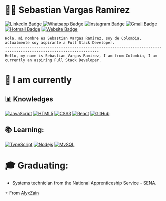 # :man_technologist: Sebastian Vargas Ramirez

[![Linkedin Badge](https://img.shields.io/badge/-LinkedIn-blue?style=flat-square&logo=Linkedin&logoColor=white&link=https://www.linkedin.com/in/sebastian-vargas-ramirez-46a38b23b/)]([https://www.linkedin.com/in/sebastian-vargas-ramirez-46a38b23b/](https://www.linkedin.com/in/sebastian-vargas-ramirez-46a38b23b/))
[![Whatsapp Badge](https://img.shields.io/badge/-Whatsapp-4CA143?style=flat-square&labelColor=4CA143&logo=whatsapp&logoColor=white&link=https://api.whatsapp.com/send?phone=573107483409)](https://api.whatsapp.com/send?phone=573107483409)
[![Instagram Badge](https://img.shields.io/badge/Instagram-E4405F?style=flat-square&logo=instagram&logoColor=white&link=https://www.instagram.com/wrong_angel_v/)](https://www.instagram.com/wrong_angel_v/)
[![Gmail Badge](https://img.shields.io/badge/-Gmail-c14438?style=flat-square&logo=Gmail&logoColor=white&link=mailto:y.u.u.k.ibrb@gmail.com)](mailto:y.u.u.k.ibrb@gmail.com)
[![Hotmail Badge](https://img.shields.io/badge/-Hotmail-0078D4?style=flat-square&logo=microsoft-outlook&logoColor=white&link=mailto:AlpharGM@hotmail.com)](mailto:AlpharGM@hotmail.com)
[![Website Badge](https://img.shields.io/badge/website-000000?style=flat-square&logo=About.me&logoColor=white)]()




    Hola, mi nombre es Sebastian Vargas Ramirez, soy de Colombia, actualmente soy aspirante a Full Stack Developer.
    ----------------------------------------------------------------------------------------------------------------
    Hello, my name is Sebastian Vargas Ramirez, I am from Colombia, I am currently an aspiring Full Stack Developer.
    
#  :calendar: I am currently
## :bar_chart: Knowledges

[![JavaScript](https://img.shields.io/badge/-JavaScript-black?style=flat-square&logo=javascript&link=https://github.com/AlyxZain)](https://github.com/AlyxZain)
[![HTML5](https://img.shields.io/badge/-HTML5-E34F26?style=flat-square&logo=html5&logoColor=white&link=https://github.com/AlyxZain)](https://github.com/AlyxZain)
[![CSS3](https://img.shields.io/badge/-CSS3-1572B6?style=flat-square&logo=css3&link=https://github.com/AlyxZain)](https://github.com/AlyxZain)
[![React](https://img.shields.io/badge/-React-black?style=flat-square&logo=react&link=https://github.com/AlyxZain)](https://github.com/AlyxZain)
[![GitHub](https://img.shields.io/badge/-GitHub-181717?style=flat-square&logo=github&link=https://github.com/AlyxZain)](https://github.com/AlyxZain)

 ## :books: Learning:

[![TypeScript](https://img.shields.io/badge/-TypeScript-007ACC?style=flat-square&logo=typescript&link=https://github.com/AlyxZain)](https://github.com/AlyxZain)
[![Nodejs](https://img.shields.io/badge/-Nodejs-black?style=flat-square&logo=Node.js&link=https://github.com/AlyxZain)](https://github.com/AlyxZain)
[![MySQL](https://img.shields.io/badge/-MySQL-black?style=flat-square&logo=mysql&link=https://github.com/AlyxZain)](https://github.com/AlyxZain)

# :mortar_board: Graduating:
 - Systems technician from the National Apprenticeship Service - SENA.



⭐️ From [AlyxZain](https://github.com/AlyxZain)
